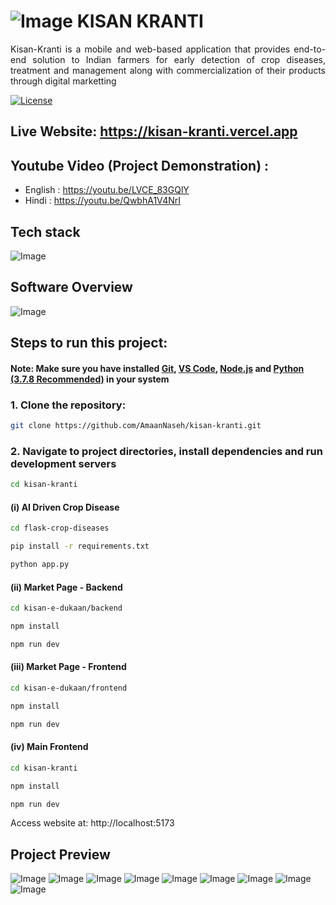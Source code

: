 # ![Image](https://github.com/user-attachments/assets/3afd8881-a5e0-4b55-aa8b-5a78aa498ea3) KISAN KRANTI

<p align="justify">
Kisan-Kranti is a mobile and web-based application that provides end-to-end solution to Indian farmers for early detection
of crop diseases, treatment and management along with commercialization of their products through digital marketting
</p>

<a href="https://creativecommons.org/licenses/by-nc/4.0/" target="_blank" >![License](https://img.shields.io/badge/License-Creative%20Commons%20BY--NC%204.0-brightgreen) </a>

## Live Website: https://kisan-kranti.vercel.app

## Youtube Video (Project Demonstration) :

- English : https://youtu.be/LVCE_83GQlY
- Hindi : https://youtu.be/QwbhA1V4NrI

## Tech stack

![Image](https://github.com/user-attachments/assets/c01aa50d-dce4-4d64-a998-6091468a181b)

## Software Overview

![Image](https://github.com/user-attachments/assets/c3155d79-deb4-41e1-bf48-b9180291de48)

## Steps to run this project:

#### Note: Make sure you have installed <a href="https://git-scm.com/downloads">Git</a>, <a href="https://code.visualstudio.com/download">VS Code</a>, <a href="https://nodejs.org/en/download">Node.js</a> and <a href="https://www.python.org/downloads/release/python-378/">Python (3.7.8 Recommended)</a> in your system

### 1. Clone the repository:

```bash
git clone https://github.com/AmaanNaseh/kisan-kranti.git
```

### 2. Navigate to project directories, install dependencies and run development servers

```bash
cd kisan-kranti
```

#### (i) AI Driven Crop Disease

```bash
cd flask-crop-diseases
```

```bash
pip install -r requirements.txt
```

```bash
python app.py
```

#### (ii) Market Page - Backend

```bash
cd kisan-e-dukaan/backend
```

```bash
npm install
```

```bash
npm run dev
```

#### (iii) Market Page - Frontend

```bash
cd kisan-e-dukaan/frontend
```

```bash
npm install
```

```bash
npm run dev
```

#### (iv) Main Frontend

```bash
cd kisan-kranti
```

```bash
npm install
```

```bash
npm run dev
```

Access website at: http://localhost:5173

## Project Preview

![Image](https://github.com/user-attachments/assets/d375aa63-dd28-4a6a-a84c-8c645932ff43)
![Image](https://github.com/user-attachments/assets/2465b3ef-5dbc-446c-b0b5-bde5507d810e)
![Image](https://github.com/user-attachments/assets/5d7a0a37-b5d3-461c-86aa-b05925973465)
![Image](https://github.com/user-attachments/assets/90c82b0a-f9d1-4778-b8cc-16b6c59059af)
![Image](https://github.com/user-attachments/assets/081b100f-682c-4641-bfce-48d33927f864)
![Image](https://github.com/user-attachments/assets/43aa1865-239f-4031-af1e-ed4c4dcfe675)
![Image](https://github.com/user-attachments/assets/afb2568a-21e2-42ad-8326-638533aa5d73)
![Image](https://github.com/user-attachments/assets/55e380ab-bb28-4e04-8979-9eb48cb9a5b4)
![Image](https://github.com/user-attachments/assets/ab5e0371-24c3-4258-bfdb-3c44f255840a)

